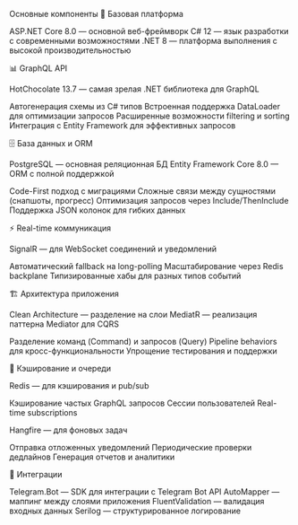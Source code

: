 Основные компоненты
🔧 Базовая платформа

ASP.NET Core 8.0 — основной веб-фреймворк
C# 12 — язык разработки с современными возможностями
.NET 8 — платформа выполнения с высокой производительностью

📊 GraphQL API

HotChocolate 13.7 — самая зрелая .NET библиотека для GraphQL

Автогенерация схемы из C# типов
Встроенная поддержка DataLoader для оптимизации запросов
Расширенные возможности filtering и sorting
Интеграция с Entity Framework для эффективных запросов



🗄️ База данных и ORM

PostgreSQL — основная реляционная БД
Entity Framework Core 8.0 — ORM с полной поддержкой

Code-First подход с миграциями
Сложные связи между сущностями (снапшоты, прогресс)
Оптимизация запросов через Include/ThenInclude
Поддержка JSON колонок для гибких данных



⚡ Real-time коммуникация

SignalR — для WebSocket соединений и уведомлений

Автоматический fallback на long-polling
Масштабирование через Redis backplane
Типизированные хабы для разных типов событий



🏗️ Архитектура приложения

Clean Architecture — разделение на слои
MediatR — реализация паттерна Mediator для CQRS

Разделение команд (Command) и запросов (Query)
Pipeline behaviors для кросс-функциональности
Упрощение тестирования и поддержки



🔄 Кэширование и очереди

Redis — для кэширования и pub/sub

Кэширование частых GraphQL запросов
Сессии пользователей
Real-time subscriptions


Hangfire — для фоновых задач

Отправка отложенных уведомлений
Периодические проверки дедлайнов
Генерация отчетов и аналитики



🤖 Интеграции

Telegram.Bot — SDK для интеграции с Telegram Bot API
AutoMapper — маппинг между слоями приложения
FluentValidation — валидация входных данных
Serilog — структурированное логирование